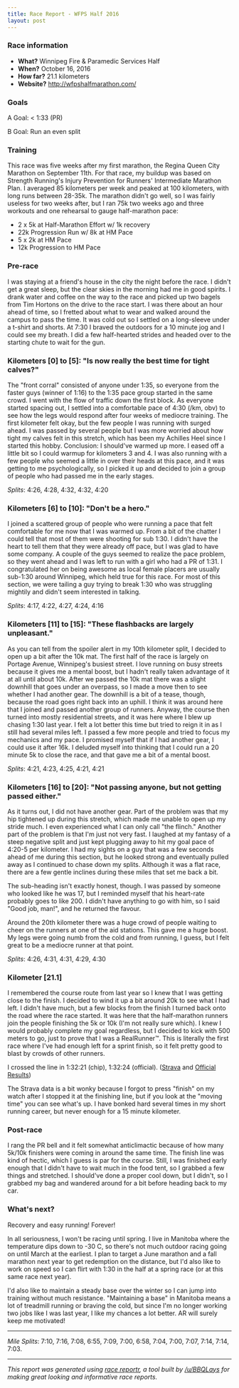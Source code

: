 ```yaml
---
title: Race Report - WFPS Half 2016
layout: post
---
```


### Race information
* **What?** Winnipeg Fire & Paramedic Services Half
* **When?** October 16, 2016
* **How far?** 21.1 kilometers
* **Website?** http://wfpshalfmarathon.com/

### Goals
A Goal: < 1:33 (PR)

B Goal: Run an even split 

### Training
This race was five weeks after my first marathon, the Regina Queen City Marathon on September 11th. For that race, my buildup was based on Strength Running's Injury Prevention for Runners' Intermediate Marathon Plan. I averaged 85 kilometers per week and peaked at 100 kilometers, with long runs between 28-35k. The marathon didn't go well, so I was fairly useless for two weeks after, but I ran 75k two weeks ago and three workouts and one rehearsal to gauge half-marathon pace:

* 2 x 5k at Half-Marathon Effort w/ 1k recovery
* 22k Progression Run w/ 8k at HM Pace
* 5 x 2k at HM Pace
* 12k Progression to HM Pace

### Pre-race
I was staying at a friend's house in the city the night before the race. I didn't get a great sleep, but the clear skies in the morning had me in good spirits. I drank water and coffee on the way to the race and picked up two bagels from Tim Hortons on the drive to the race start. I was there about an hour ahead of time, so I fretted about what to wear and walked around the campus to pass the time. It was cold out so I settled on a long-sleeve under a t-shirt and shorts. At 7:30 I braved the outdoors for a 10 minute jog and I could see my breath. I did a few half-hearted strides and headed over to the starting chute to wait for the gun.

### Kilometers [0] to [5]: "Is now really the best time for tight calves?"
The "front corral" consisted of anyone under 1:35, so everyone from the faster guys (winner of 1:16) to the 1:35 pace group started in the same crowd. I went with the flow of traffic down the first block. As everyone started spacing out, I settled into a comfortable pace of 4:30 (/km, obv) to see how the legs would respond after four weeks of mediocre training. The first kilometer felt okay, but the few people I was running with surged ahead. I was passed by several people but I was more worried about how tight my calves felt in this stretch, which has been my Achilles Heel since I started this hobby. Conclusion: I should've warmed up more. I eased off a little bit so I could warmup for kilometers 3 and 4. I was also running with a few people who seemed a little in over their heads at this pace, and it was getting to me psychologically, so I picked it up and decided to join a group of people who had passed me in the early stages. 

_Splits_: 4:26, 4:28, 4:32, 4:32, 4:20

### Kilometers [6] to [10]: "Don't be a hero."
I joined a scattered group of people who were running a pace that felt comfortable for me now that I was warmed up. From a bit of the chatter I could tell that most of them were shooting for sub 1:30. I didn't have the heart to tell them that they were already off pace, but I was glad to have some company. A couple of the guys seemed to realize the pace problem, so they went ahead and I was left to run with a girl who had a PR of 1:31. I congratulated her on being awesome as local female placers are usually sub-1:30 around Winnipeg, which held true for this race. For most of this section, we were tailing a guy trying to break 1:30 who was struggling mightily and didn't seem interested in talking.

_Splits_:  4:17, 4:22, 4:27, 4:24, 4:16

### Kilometers [11] to [15]: "These flashbacks are largely unpleasant."
As you can tell from the spoiler alert in my 10th kilometer split, I decided to open up a bit after the 10k mat. The first half of the race is largely on Portage Avenue, Winnipeg's busiest street. I love running on busy streets because it gives me a mental boost, but I hadn't really taken advantage of it at all until about 10k. After we passed the 10k mat there was a slight downhill that goes under an overpass, so I made a move then to see whether I had another gear. The downhill is a bit of a tease, though, because the road goes right back into an uphill. I think it was around here that I joined and passed another group of runners. Anyway, the course then turned into mostly residential streets, and it was here where I blew up chasing 1:30 last year. I felt a lot better this time but tried to reign it in as I still had several miles left. I passed a few more people and tried to focus my mechanics and my pace. I promised myself that if I had another gear, I could use it after 16k. I deluded myself into thinking that I could run a 20 minute 5k to close the race, and that gave me a bit of a mental boost.

_Splits_: 4:21, 4:23, 4:25, 4:21, 4:21

### Kilometers [16] to [20]: "Not passing anyone, but not getting passed either."
As it turns out, I did not have another gear. Part of the problem was that my hip tightened up during this stretch, which made me unable to open up my stride much. I even experienced what I can only call "the flinch." Another part of the problem is that I'm just not very fast. I laughed at my fantasy of a steep negative split and just kept plugging away to hit my goal pace of 4:20-5 per kilometer. I had my sights on a guy that was a few seconds ahead of me during this section, but he looked strong and eventually pulled away as I continued to chase down my splits. Although it was a flat race, there are a few gentle inclines during these miles that set me back a bit.  

The sub-heading isn't exactly honest, though. I was passed by someone who looked like he was 17, but I reminded myself that his heart-rate probably goes to like 200. I didn't have anything to go with him, so I said "Good job, man!", and he returned the favour.

Around the 20th kilometer there was a huge crowd of people waiting to cheer on the runners at one of the aid stations. This gave me a huge boost. My legs were going numb from the cold and from running, I guess, but I felt great to be a mediocre runner at that point.

_Splits_: 4:26, 4:31, 4:31, 4:29, 4:30

### Kilometer [21.1]

I remembered the course route from last year so I knew that I was getting close to the finish. I decided to wind it up a bit around 20k to see what I had left. I didn't have much, but a few blocks from the finish I turned back onto the road where the race started. It was here that the half-marathon runners join the people finishing the 5k or 10k (I'm not really sure which). I knew I would probably complete my goal regardless, but I decided to kick with 500 meters to go, just to prove that I was a RealRunner™. This is literally the first race where I've had enough left for a sprint finish, so it felt pretty good to blast by crowds of other runners.

I crossed the line in 1:32:21 (chip), 1:32:24 (official). ([Strava](https://www.strava.com/activities/746677522) and [Official Results](https://www.sportstats.ca/display-results.xhtml?raceid=40576&status=results&bib=527))

The Strava data is a bit wonky because I forgot to press "finish" on my watch after I stopped it at the finishing line, but if you look at the "moving time" you can see what's up. I have bonked hard several times in my short running career, but never enough for a 15 minute kilometer.

### Post-race
I rang the PR bell and it felt somewhat anticlimactic because of how many 5k/10k finishers were coming in around the same time. The finish line was kind of hectic, which I guess is par for the course. Still, I was finished early enough that I didn't have to wait much in the food tent, so I grabbed a few things and stretched. I should've done a proper cool down, but I didn't, so I grabbed my bag and wandered around for a bit before heading back to my car.  

### What's next?
Recovery and easy running! Forever!

In all seriousness, I won't be racing until spring. I live in Manitoba where the temperature dips down to -30 C, so there's not much outdoor racing going on until March at the earliest. I plan to target a June marathon and a fall marathon next year to get redemption on the distance, but I'd also like to work on speed so I can flirt with 1:30 in the half at a spring race (or at this same race next year).

I'd also like to maintain a steady base over the winter so I can jump into training without much resistance. "Maintaining a base" in Manitoba means a lot of treadmill running or braving the cold, but since I'm no longer working two jobs like I was last year, I like my chances a lot better. AR will surely keep me motivated!

*****

_Mile Splits_: 7:10, 7:16, 7:08, 6:55, 7:09, 7:00, 6:58, 7:04, 7:00, 7:07, 7:14, 7:14, 7:03.

*****

*This report was generated using [race reportr](http://racereportr.azurewebsites.net), a tool built by [/u/BBQLays](https://www.reddit.com/u/bbqlays) for making great looking and informative race reports.*
